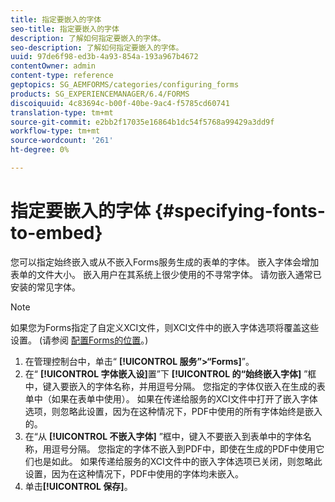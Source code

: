 ```yaml
---
title: 指定要嵌入的字体
seo-title: 指定要嵌入的字体
description: 了解如何指定要嵌入的字体。
seo-description: 了解如何指定要嵌入的字体。
uuid: 97de6f98-ed3b-4a93-854a-193a967b4672
contentOwner: admin
content-type: reference
geptopics: SG_AEMFORMS/categories/configuring_forms
products: SG_EXPERIENCEMANAGER/6.4/FORMS
discoiquuid: 4c83694c-b00f-40be-9ac4-f5785cd60741
translation-type: tm+mt
source-git-commit: e2bb2f17035e16864b1dc54f5768a99429a3dd9f
workflow-type: tm+mt
source-wordcount: '261'
ht-degree: 0%

---
```



# 指定要嵌入的字体 {#specifying-fonts-to-embed}

您可以指定始终嵌入或从不嵌入Forms服务生成的表单的字体。 嵌入字体会增加表单的文件大小。 嵌入用户在其系统上很少使用的不寻常字体。 请勿嵌入通常已安装的常见字体。

>[!NOTE]
>
>如果您为Forms指定了自定义XCI文件，则XCI文件中的嵌入字体选项将覆盖这些设置。 (请参阅 [配置Forms的位置](/help/forms/using/admin-help/configuring-locations-forms.md#configuring-locations-for-forms)。)

1. 在管理控制台中，单击“ **[!UICONTROL 服务”>“Forms]**”。
1. 在“ **[!UICONTROL 字体嵌入设]**&#x200B;置”下 **[!UICONTROL 的“始终嵌入字体]** ”框中，键入要嵌入的字体名称，并用逗号分隔。 您指定的字体仅嵌入在生成的表单中（如果在表单中使用）。 如果在传递给服务的XCI文件中打开了嵌入字体选项，则忽略此设置，因为在这种情况下，PDF中使用的所有字体始终是嵌入的。
1. 在“从 **[!UICONTROL 不嵌入字体]** ”框中，键入不要嵌入到表单中的字体名称，用逗号分隔。 您指定的字体不嵌入到PDF中，即使在生成的PDF中使用它们也是如此。 如果传递给服务的XCI文件中的嵌入字体选项已关闭，则忽略此设置，因为在这种情况下，PDF中使用的字体均未嵌入。
1. 单击&#x200B;**[!UICONTROL 保存]**。

